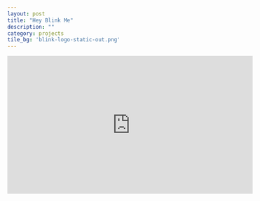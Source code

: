 ```yaml
---
layout: post
title: "Hey Blink Me"
description: ""
category: projects
tile_bg: 'blink-logo-static-out.png'
---
```

<style type="text/css"></style>

<!--   -===============-   -->
<!-- ~  write something  ~ -->
<!--   -===============-   -->

<iframe width="560" height="315" src="https://www.youtube.com/embed/OkuqsKN6LsI" frameborder="0" allowfullscreen></iframe>

